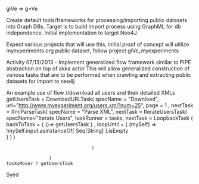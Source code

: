 giVe	=>	g=Ve

Create default tools/frameworks for processing/importing public datasets into Graph DBs.
Target is to build import process using GraphML for db independence.
Initial implementation to target Neo4J.

Expect various projects that will use this, initial proof of concept
will utilize  myexperiments.org public dataset, follow project giVe_myexperiments


Activity
07/13/2013 - Implement generalized flow framework similar to PIPE abstraction on top of akka actor
				This will allow generalized construction of various tasks that are to be performed when crawling and extracting public datasets for import to neo4j

An example use of flow
	//download all users and their detailed XMLs
 	getUsersTask = DownloadURLTask( 
 						specName = "Download", url="http://www.myexperiment.org/users.xml?num=25", page = 1 , 
						nextTask = XmlParseTask( 
										specName = "Parse XML",
										nextTask = IterateUsersTask( 
														specName="Iterate Users", 
														taskRunner = tasks,
														nextTask = LoopbackTask ( backToTask  = { ()=> getUsersTask } , 
																loopUntil = {  (mySelf)  =>   
																	!mySelf.input.asInstanceOf[ Seq[String] ].isEmpty  
																} )
													)

									)
					
					)
	tasksMover ! getUsersTask 
Syed

